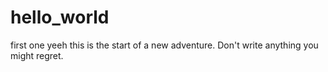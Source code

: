 # hello_world
first one yeeh
this is the start of a new adventure.
Don't write anything you might regret.


